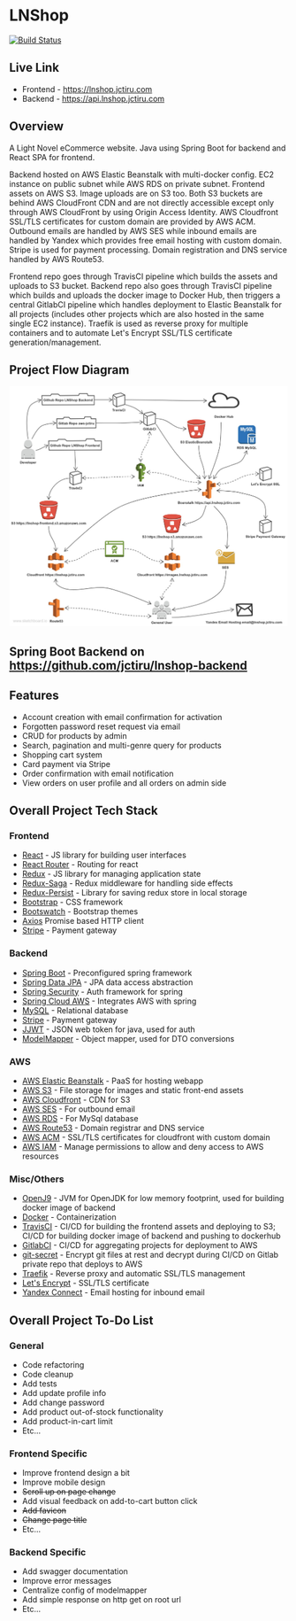 # LNShop

[![Build Status](https://travis-ci.com/jctiru/lnshop-backend.svg?branch=master)](https://travis-ci.com/jctiru/lnshop-backend)

## Live Link

- Frontend - <https://lnshop.jctiru.com>
- Backend - <https://api.lnshop.jctiru.com>

## Overview

A Light Novel eCommerce website. Java using Spring Boot for backend and React SPA for frontend.

Backend hosted on AWS Elastic Beanstalk with multi-docker config. EC2 instance on public subnet while AWS RDS on private subnet. Frontend assets on AWS S3. Image uploads are on S3 too. Both S3 buckets are behind AWS CloudFront CDN and are not directly accessible except only through AWS CloudFront by using Origin Access Identity. AWS Cloudfront SSL/TLS certificates for custom domain are provided by AWS ACM. Outbound emails are handled by AWS SES while inbound emails are handled by Yandex which provides free email hosting with custom domain. Stripe is used for payment processing. Domain registration and DNS service handled by AWS Route53.

Frontend repo goes through TravisCI pipeline which builds the assets and uploads to S3 bucket. Backend repo also goes through TravisCI pipeline which builds and uploads the docker image to Docker Hub, then triggers a central GitlabCI pipeline which handles deployment to Elastic Beanstalk for all projects (includes other projects which are also hosted in the same single EC2 instance). Traefik is used as reverse proxy for multiple containers and to automate Let's Encrypt SSL/TLS certificate generation/management.

## Project Flow Diagram

![Flow.jpg](Flow.jpg)

## Spring Boot Backend on <https://github.com/jctiru/lnshop-backend>

## Features

- Account creation with email confirmation for activation
- Forgotten password reset request via email
- CRUD for products by admin
- Search, pagination and multi-genre query for products
- Shopping cart system
- Card payment via Stripe
- Order confirmation with email notification
- View orders on user profile and all orders on admin side

## Overall Project Tech Stack

### Frontend

- [React](https://reactjs.org/) - JS library for building user interfaces
- [React Router](https://reacttraining.com/react-router/) - Routing for react
- [Redux](https://redux.js.org/) - JS library for managing application state
- [Redux-Saga](https://redux-saga.js.org/) - Redux middleware for handling side effects
- [Redux-Persist](https://github.com/rt2zz/redux-persist) - Library for saving redux store in local storage
- [Bootstrap](https://getbootstrap.com/) - CSS framework
- [Bootswatch](https://bootswatch.com/) - Bootstrap themes
- [Axios](https://github.com/axios/axios) Promise based HTTP client
- [Stripe](https://stripe.com/) - Payment gateway

### Backend

- [Spring Boot](https://spring.io/projects/spring-boot) - Preconfigured spring framework
- [Spring Data JPA](https://spring.io/projects/spring-data-jpa) - JPA data access abstraction
- [Spring Security](https://spring.io/projects/spring-security) - Auth framework for spring
- [Spring Cloud AWS](https://spring.io/projects/spring-cloud-aws) - Integrates AWS with spring
- [MySQL](https://www.mysql.com/) - Relational database
- [Stripe](https://stripe.com/) - Payment gateway
- [JJWT](https://java.jsonwebtoken.io/) - JSON web token for java, used for auth
- [ModelMapper](http://modelmapper.org/) - Object mapper, used for DTO conversions

### AWS

- [AWS Elastic Beanstalk](https://aws.amazon.com/elasticbeanstalk/) - PaaS for hosting webapp
- [AWS S3](https://aws.amazon.com/s3/) - File storage for images and static front-end assets
- [AWS Cloudfront](https://aws.amazon.com/cloudfront/) - CDN for S3
- [AWS SES](https://aws.amazon.com/ses/) - For outbound email
- [AWS RDS](https://aws.amazon.com/rds/) - For MySql database
- [AWS Route53](https://aws.amazon.com/route53/) - Domain registrar and DNS service
- [AWS ACM](https://aws.amazon.com/certificate-manager/) - SSL/TLS certificates for cloudfront with custom domain
- [AWS IAM](https://aws.amazon.com/iam/) - Manage permissions to allow and deny access to AWS resources

### Misc/Others

- [OpenJ9](https://www.eclipse.org/openj9/) - JVM for OpenJDK for low memory footprint, used for building docker image of backend
- [Docker](https://www.docker.com/) - Containerization
- [TravisCI](https://travis-ci.com/) - CI/CD for building the frontend assets and deploying to S3; CI/CD for building docker image of backend and pushing to dockerhub
- [GitlabCI](https://about.gitlab.com/stages-devops-lifecycle/continuous-integration/) - CI/CD for aggregating projects for deployment to AWS
- [git-secret](https://git-secret.io/) - Encrypt git files at rest and decrypt during CI/CD on Gitlab private repo that deploys to AWS
- [Traefik](https://containo.us/traefik/) - Reverse proxy and automatic SSL/TLS management
- [Let's Encrypt](https://letsencrypt.org/) - SSL/TLS certificate
- [Yandex Connect](https://connect.yandex.com/) - Email hosting for inbound email

## Overall Project To-Do List

### General

- Code refactoring
- Code cleanup
- Add tests
- Add update profile info
- Add change password
- Add product out-of-stock functionality
- Add product-in-cart limit
- Etc...

### Frontend Specific

- Improve frontend design a bit
- Improve mobile design
- ~~Scroll up on page change~~
- Add visual feedback on add-to-cart button click
- ~~Add favicon~~
- ~~Change page title~~
- Etc...

### Backend Specific

- Add swagger documentation
- Improve error messages
- Centralize config of modelmapper
- Add simple response on http get on root url
- Etc...
